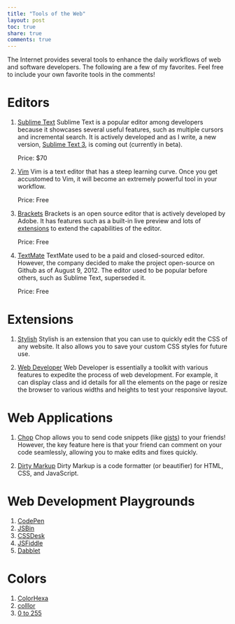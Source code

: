 ```yaml
---
title: "Tools of the Web"
layout: post
toc: true
share: true
comments: true
---
```


The Internet provides several tools to enhance the daily workflows of web and software developers. The following are a few of my favorites. Feel free to include your own favorite tools in the comments!

# Editors

1. [Sublime Text](http://www.sublimetext.com/)
	Sublime Text is a popular editor among developers because it showcases several useful features, such as multiple cursors and incremental search. It is actively developed and as I write, a new version, [Sublime Text 3](http://www.sublimetext.com/3), is coming out (currently in beta).

	Price: $70

2. [Vim](http://www.vim.org/)
	Vim is a text editor that has a steep learning curve. Once you get accustomed to Vim, it will become an extremely powerful tool in your workflow.

	Price: Free

3. [Brackets](http://brackets.io/)
	Brackets is an open source editor that is actively developed by Adobe. It has features such as a built-in live preview and lots of [extensions](https://github.com/adobe/brackets/wiki/Brackets-Extensions) to extend the capabilities of the editor.

	Price: Free

4. [TextMate](http://macromates.com/)
	TextMate used to be a paid and closed-sourced editor. However, the company decided to make the project open-source on Github as of August 9, 2012. The editor used to be popular before others, such as Sublime Text, superseded it.

	Price: Free

# Extensions

1. [Stylish](https://chrome.google.com/webstore/detail/stylish/fjnbnpbmkenffdnngjfgmeleoegfcffe)
	Stylish is an extension that you can use to quickly edit the CSS of any website. It also allows you to save your custom CSS styles for future use.

2. [Web Developer](https://chrome.google.com/webstore/detail/web-developer/bfbameneiokkgbdmiekhjnmfkcnldhhm)
	Web Developer is essentially a toolkit with various features to expedite the process of web development. For example, it can display class and id details for all the elements on the page or resize the browser to various widths and heights to test your responsive layout.

# Web Applications

1. [Chop](http://chopapp.com/)
	Chop allows you to send code snippets (like [gists](https://gist.github.com/)) to your friends! However, the key feature here is that your friend can comment on your code seamlessly, allowing you to make edits and fixes quickly.

2. [Dirty Markup](http://www.dirtymarkup.com/)
	Dirty Markup is a code formatter (or beautifier) for HTML, CSS, and JavaScript.

# Web Development Playgrounds

1. [CodePen](http://codepen.io/)
2. [JSBin](http://jsbin.com/)
3. [CSSDesk](http://cssdesk.com/)
4. [JSFiddle](http://jsfiddle.net/)
5. [Dabblet](http://dabblet.com/)

# Colors

1. [ColorHexa](http://www.colorhexa.com/)
2. [colllor](http://colllor.com/)
3. [0 to 255](http://0to255.com/)
